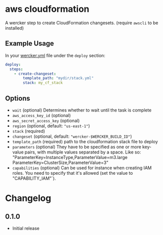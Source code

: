 # aws cloudformation

A wercker step to create CloudFormation changesets. (require `awscli` to be installed)

## Example Usage

In your [wercker.yml](http://devcenter.wercker.com/articles/werckeryml/) file under the `deploy` section:

``` yaml
deploy:
  steps:
    - create-changeset:
        template_path: "mydir/stack.yml"
        stack: my_cf_stack
```

## Options

* `wait` (optional) Determines whether to wait until the task is complete
* `aws_access_key_id` (optional)
* `aws_secret_access_key` (optional)
* `region` (optional, default: `"us-east-1"`)
* `stack` (required)
* `changeset` (optional, default: `"wercker-$WERCKER_BUILD_ID"`)
* `template_path` (required) path to the cloudformation stack file to deploy
* `parameters` (optional) They have to be specified as one or more key-value
   pairs, with multiple values separated by a space. Like so:
   "ParameterKey=InstanceType,ParameterValue=m3.large
   ParameterKey=ClusterSize,ParameterValue=3"
* `capabilities` (optional) Can be used for instance when creating IAM roles.
   You need to specify that it's allowed (set the value to "CAPABILITY_IAM"`).

# Changelog

## 0.1.0

- Initial release
